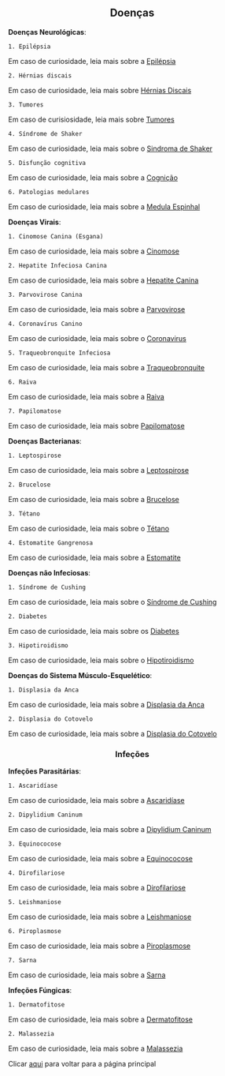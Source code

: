 <h2 style="text-align:center">Doenças</h2>


**Doenças Neurológicas**:

    1. Epilépsia

Em caso de curiosidade, leia mais sobre a [Epilépsia](https://pt.wikipedia.org/wiki/Epilepsia)

    2. Hérnias discais

Em caso de curiosidade, leia mais sobre [Hérnias Discais](https://pt.wikipedia.org/wiki/H%C3%A9rnia_de_disco)

    3. Tumores

Em caso de curisiosidade, leia mais sobre [Tumores](https://pt.wikipedia.org/wiki/Neoplasia)

    4. Síndrome de Shaker

Em caso de curiosidade, leia mais sobre o [Sindroma de Shaker](https://westiefoundation.org/files/galleries/white-shaker-ebook.pdf)

    5. Disfunção cognitiva

Em caso de curiosidade, leia mais sobre a [Cognição](https://pt.wikipedia.org/wiki/Cogni%C3%A7%C3%A3o_social)

    6. Patologias medulares

Em caso de curiosidade, leia mais sobre a [Medula Espinhal](https://pt.wikipedia.org/wiki/Medula_espinhal)

**Doenças Virais**: 
    
    1. Cinomose Canina (Esgana)

Em caso de curiosidade, leia mais sobre a [Cinomose](https://pt.wikipedia.org/wiki/Cinomose)

    2. Hepatite Infeciosa Canina

Em caso de curiosidade, leia mais sobre a [Hepatite Canina](https://pt.wikipedia.org/wiki/Hepatite_infecciosa_canina)

    3. Parvovirose Canina

Em caso de curiosidade, leia mais sobre a [Parvovirose](https://pt.wikipedia.org/wiki/Parvov%C3%ADrus)

    4. Coronavírus Canino

Em caso de curiosidade, leia mais sobre o [Coronavirus](https://pt.wikipedia.org/wiki/Coronav%C3%ADrus)

    5. Traqueobronquite Infeciosa

Em caso de curiosidade, leia mais sobre a [Traqueobronquite](https://pt.wikipedia.org/wiki/Traqueobronquite_aguda)

    6. Raiva

Em caso de curiosidade, leia mais sobre a [Raiva](https://pt.wikipedia.org/wiki/Raiva_(doen%C3%A7a))

    7. Papilomatose

Em caso de curiosidade, leia mais sobre [Papilomatose](https://pt.wikipedia.org/wiki/Papilomatose_respirat%C3%B3ria)

**Doenças Bacterianas**: 

    1. Leptospirose

Em caso de curiosidade, leia mais sobre a [Leptospirose](https://pt.wikipedia.org/wiki/Leptospirose)

    2. Brucelose

Em caso de curiosidade, leia mais sobre a [Brucelose](https://pt.wikipedia.org/wiki/Brucelose)

    3. Tétano

Em caso de curiosidade, leia mais sobre o [Tétano](https://pt.wikipedia.org/wiki/T%C3%A9tano)

    4. Estomatite Gangrenosa

Em caso de curiosidade, leia mais sobre a [Estomatite](https://pt.wikipedia.org/wiki/Estomatite)

**Doenças não Infeciosas**:

    1. Síndrome de Cushing

Em caso de curiosidade, leia mais sobre o [Síndrome de Cushing](https://pt.wikipedia.org/wiki/S%C3%ADndrome_de_Cushing)

    2. Diabetes

Em caso de curiosidade, leia mais sobre os [Diabetes](https://pt.wikipedia.org/wiki/Diabetes_mellitus)

    3. Hipotiroidismo

Em caso de curiosidade, leia mais sobre o [Hipotiroidismo](https://pt.wikipedia.org/wiki/Hipotiroidismo)

**Doenças do Sistema Músculo-Esquelético**:

    1. Displasia da Anca

Em caso de curiosidade, leia mais sobre a [Displasia da Anca](https://pt.wikipedia.org/wiki/Displasia_de_desenvolvimento_da_anca)

    2. Displasia do Cotovelo

Em caso de curiosidade, leia mais sobre a [Displasia do Cotovelo](https://pt.wikipedia.org/wiki/Displasia_de_cotovelo)

<h3 style="text-align:center">Infeções</h3>

**Infeções Parasitárias**: 

    1. Ascaridíase

Em caso de curiosidade, leia mais sobre a [Ascaridíase](https://pt.wikipedia.org/wiki/Ascarid%C3%ADase)

    2. Dipylidium Caninum

Em caso de curiosidade, leia mais sobre a [Dipylidium Caninum](https://pt.wikipedia.org/wiki/Dipylidium_caninum)

    3. Equinococose

Em caso de curiosidade, leia mais sobre a [Equinococose](https://pt.wikipedia.org/wiki/Equinococose)

    4. Dirofilariose

Em caso de curiosidade, leia mais sobre a [Dirofilariose](https://pt.wikipedia.org/wiki/Dirofilariose)

    5. Leishmaniose

Em caso de curiosidade, leia mais sobre a [Leishmaniose](https://pt.wikipedia.org/wiki/Leishmaniose_canina)

    6. Piroplasmose

Em caso de curiosidade, leia mais sobre a [Piroplasmose](https://pt.wikipedia.org/wiki/Babesiose)

    7. Sarna

Em caso de curiosidade, leia mais sobre a [Sarna](https://pt.wikipedia.org/wiki/Sarna)

**Infeções Fúngicas**:

    1. Dermatofitose

Em caso de curiosidade, leia mais sobre a [Dermatofitose](https://pt.wikipedia.org/wiki/Dermatofitose)

    2. Malassezia

Em caso de curiosidade, leia mais sobre a [Malassezia](https://pt.wikipedia.org/wiki/Malassezia)

Clicar [aqui](../README.md) para voltar para a página principal
